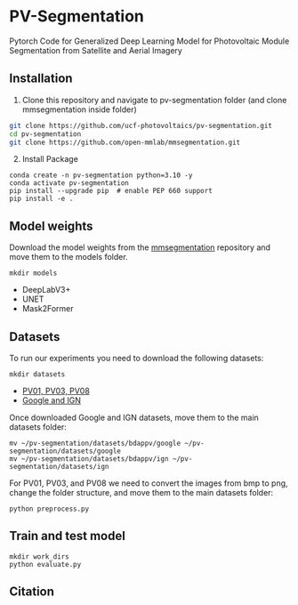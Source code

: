 # PV-Segmentation
Pytorch Code for Generalized Deep Learning Model for Photovoltaic Module Segmentation from Satellite and Aerial Imagery

## Installation

1. Clone this repository and navigate to pv-segmentation folder (and clone mmsegmentation inside folder)
```bash
git clone https://github.com/ucf-photovoltaics/pv-segmentation.git
cd pv-segmentation
git clone https://github.com/open-mmlab/mmsegmentation.git
```

2. Install Package
```Shell
conda create -n pv-segmentation python=3.10 -y
conda activate pv-segmentation
pip install --upgrade pip  # enable PEP 660 support
pip install -e .
```

## Model weights

Download the model weights from the [mmsegmentation](https://github.com/open-mmlab/mmsegmentation/tree/main) repository and move them to the models folder.

```
mkdir models
```

- DeepLabV3+
- UNET
- Mask2Former

## Datasets
To run our experiments you need to download the following datasets:

```
mkdir datasets
```

- [PV01, PV03, PV08](https://zenodo.org/records/5171712)
- [Google and IGN](https://zenodo.org/records/7358126)

Once downloaded Google and IGN datasets, move them to the main datasets folder:

```
mv ~/pv-segmentation/datasets/bdappv/google ~/pv-segmentation/datasets/google
mv ~/pv-segmentation/datasets/bdappv/ign ~/pv-segmentation/datasets/ign
```

For PV01, PV03, and PV08 we need to convert the images from bmp to png, change the folder structure, and move them to the main datasets folder:

```
python preprocess.py
```

## Train and test model

```
mkdir work_dirs
python evaluate.py
```


## Citation
